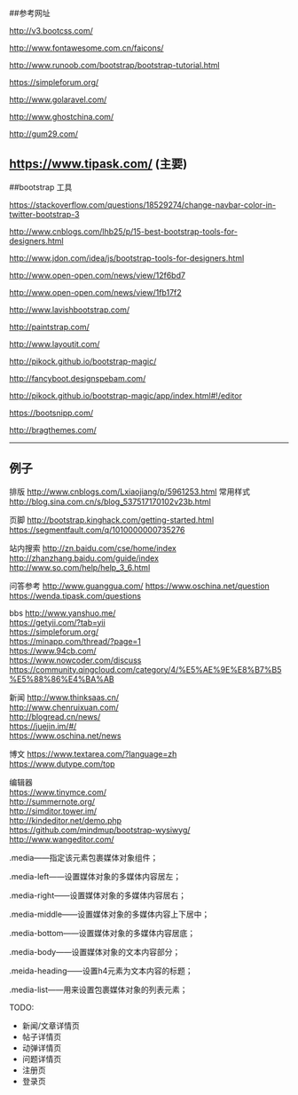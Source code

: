 ##参考网址

http://v3.bootcss.com/  

http://www.fontawesome.com.cn/faicons/  

http://www.runoob.com/bootstrap/bootstrap-tutorial.html

https://simpleforum.org/

http://www.golaravel.com/

http://www.ghostchina.com/

http://gum29.com/

https://www.tipask.com/ (主要)
-------------------
##bootstrap 工具

https://stackoverflow.com/questions/18529274/change-navbar-color-in-twitter-bootstrap-3

http://www.cnblogs.com/lhb25/p/15-best-bootstrap-tools-for-designers.html

http://www.jdon.com/idea/js/bootstrap-tools-for-designers.html

http://www.open-open.com/news/view/12f6bd7

http://www.open-open.com/news/view/1fb17f2

http://www.lavishbootstrap.com/

http://paintstrap.com/

http://www.layoutit.com/

http://pikock.github.io/bootstrap-magic/

http://fancyboot.designspebam.com/

http://pikock.github.io/bootstrap-magic/app/index.html#!/editor

https://bootsnipp.com/

http://bragthemes.com/

---------------------------------
## 例子
排版 http://www.cnblogs.com/Lxiaojiang/p/5961253.html
常用样式 http://blog.sina.com.cn/s/blog_537517170102v23b.html


页脚
http://bootstrap.kinghack.com/getting-started.html
https://segmentfault.com/q/1010000000735276


站内搜索
http://zn.baidu.com/cse/home/index
http://zhanzhang.baidu.com/guide/index
http://www.so.com/help/help_3_6.html


问答参考
http://www.guanggua.com/
https://www.oschina.net/question
https://wenda.tipask.com/questions


bbs
http://www.yanshuo.me/  
https://getyii.com/?tab=yii  
https://simpleforum.org/  
https://minapp.com/thread/?page=1  
https://www.94cb.com/  
https://www.nowcoder.com/discuss  
https://community.qingcloud.com/category/4/%E5%AE%9E%E8%B7%B5%E5%88%86%E4%BA%AB  


新闻
http://www.thinksaas.cn/  
http://www.chenruixuan.com/  
http://blogread.cn/news/  
https://juejin.im/#/  
https://www.oschina.net/news  



博文
https://www.textarea.com/?language=zh  
https://www.dutype.com/top  


编辑器  
https://www.tinymce.com/  
http://summernote.org/  
http://simditor.tower.im/  
http://kindeditor.net/demo.php  
https://github.com/mindmup/bootstrap-wysiwyg/  
http://www.wangeditor.com/  



.media——指定该元素包裹媒体对象组件；

.media-left——设置媒体对象的多媒体内容居左；

.media-right——设置媒体对象的多媒体内容居右；

.media-middle——设置媒体对象的多媒体内容上下居中；

.media-bottom——设置媒体对象的多媒体内容居底；

.media-body——设置媒体对象的文本内容部分；

.meida-heading——设置h4元素为文本内容的标题；

.media-list——用来设置包裹媒体对象的列表元素；


TODO:
- 新闻/文章详情页
- 帖子详情页
- 动弹详情页
- 问题详情页
- 注册页
- 登录页



